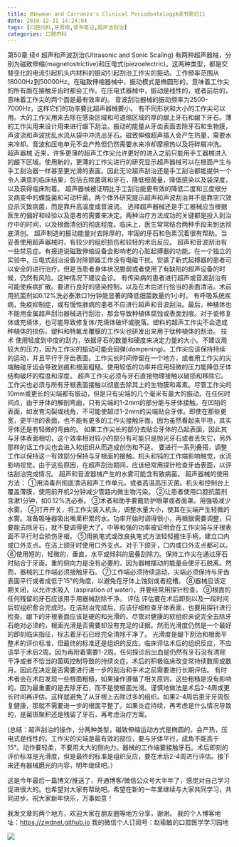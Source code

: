 ```yaml
---
title: 《Newman and Carranza's Clinical Periodontology》读书笔记11
date: 2018-12-31 14:24:04
tags: [口腔内科,牙周病,读书笔记,超声洁刮治]
categories: 口腔内科
---
```

第50章 续4
超声和声波刮治(Ultrasonic and Sonic Scaling)
有两种超声器械，分别为磁致伸缩(magnetostrictive)和压电式(piezoelectric)。这两种类型，都是交替变化的电流引起机头内材料的振动引起刮治工作尖的振动。工作频率范围从18000Hz到50000Hz。在磁致伸缩器械中，振动模式是椭圆形的，意味着工作尖的所有面在接触牙齿时都会工作。在压电式器械中，振动是线性的，或者前后的，意味着工作尖的两个面是最有效率的。
音波刮治器械的振动频率为2500-7000Hz，这样它们的功率要比超声器械要小。
有不同形状和大小的工作尖可以用。大的工作尖用来去除在感染区域和可退缩区域的厚的龈上牙石和龈下牙石。薄的工作尖用来设计用来进行龈下刮治。振动的能量从牙齿表面去除牙石和生物膜，声波流和声波扰乱水流从袋中冲洗出牙石。磁致伸缩超声插入会产生热量，需要水来冷却。音波和压电单元不会产热但仍然需要水来冷却摩擦热以及将碎屑冲洗。
超声器械
近来，许多更薄的超声工作尖允许更好的进入之前只能用手工器械进入的龈下区域。使用新的，更薄的工作尖进行的研究显示超声器械可以在根面产生与手工刮治器一样甚至更光滑的表面。因此无论超声刮治还是手工刮治都能提供一个令人满意的临床结果，包括去除菌斑和牙石，降低细菌量，降低感染以及袋深度，以及获得临床附着。
超声器械被证明比手工刮治能更有效的降低二度和三度根分叉病变中的螺旋菌和可动杆菌。两个体外研究提示超声和声波刮治并不是靠空穴效应杀灭致病菌，而是靠升高温度或音波流。
选择超声器械还是手工器械应当根据医生的偏好和经验以及患者的需要来决定。两种治疗方法成功的关键都是投入到治疗中的时间，以及根面清创的彻底程度。临床上，医生常常结合两种手段来到达彻底清创。
超声制造的振动能量对去除厚的，牢固的牙石和色素沉着很有帮助。当妥善使用超声器械时，有较少的组织损伤和较轻的术后反应。
超声和音波刮治有一些禁忌症。有报道说磁致伸缩设备会影响老的心脏起搏器的功能。在一个独立的实验中，压电式刮治设备对除颤器工作没有电磁干扰。安装了新式起搏器的患者可以安全的进行治疗。但是当患者身体状况脆弱或者使用了有缺陷的超声设备的时候，仍然有风险。这种情况下建议会诊。
有传染病的患者进行超声或音波刮治有可能使疾病扩散。要进行良好的感染控制，以及在术后进行恰当的表面清洁。术前用抗菌剂如0.12%洗必泰漱口1分钟能显著的降低细菌数量约1小时。
有呼吸系统疾病，免疫抑制症，或有慢性肺病的患者不应进行超声和音波刮治。最后，种植体也不能用金属超声刮治器械进行刮治，那会导致种植体腐蚀或表面划痕。对于瓷修复体或充填体，也可能导致修复体/充填体破坏或脱落。塑料的超声工作尖不会造成种植体的损伤。塑料和特氟龙覆膜的工作尖也研发出来用于钛种植体的刮治。
技术
使用轻度到中度的刮力，依据牙石的数量和硬度来决定力量的大小。不建议用较大的压力，因为工作尖的振动可能会回弹(dampening)。工作尖应该保持持续的运动，并且平行于牙齿表面。工作尖长时间停留在一个地方，或者用工作尖的尖端触碰牙齿会导致划痕和根面粗糙。使用较低的功率并应用轻微的压力能降低牙体结构破坏的程度和深度。
超声工作尖必须与牙石直接物理接触以破损和移除它。工作尖也必须与所有牙根表面接触以彻底去除其上的生物膜和毒素。尽管工作尖的10mm或更长的尖端都有振动，但是只有尖端的几个毫米有最大的振动。在任何时间点，由于牙体的解剖弯曲，只有尖端的1-2mm的部分能与牙体接触。在凹陷的表面，如发育沟裂或线角，不可能使超过1-2mm的尖端贴合牙体。即使在那些更宽，更平坦的表面，也不能有更多的工作尖接触牙面。因为虽然看起来平坦，其实牙体还是有轻微的弯曲的。
如果工作尖长的部分去贴合牙体的凸起表面，因此其与牙体表面相切，这个效率相对较小的部分有可能只是抛光牙石或者丢失它，另外那样的话工作尖也会进入软组织从而造成创伤和不适。
要进行一系列叠搭，调整工作以保持这一有效部分保持与牙根面的接触。机头和钝的工作端影响触觉，水流影响视觉。由于这些原因，在超声刮治期间，应该经常用探针检查牙齿表面，以评估刮治完成情况。
超声和音波器械产生的水雾可能含有致病菌。
超声器械的使用方法：
①用消毒剂彻底清洁超声工作单元。或者高温高压灭菌。机头和控制台上覆盖薄膜，使用前开机2分钟减少管路内微生物污染。
②让患者使用口腔抗菌剂含漱1分钟，如0.12%洗必泰。
③术者和助手要戴防护眼罩或者面罩。用强吸减少水雾。
④打开开关，将工作尖装入机头，调整水量大小，使其在尖端产生轻微的水雾。准备吸唾器吸出嘴里积累的水。功率开始时调得很小，再根据需要调整，只要能去除牙石，就不要调得更大了。中等和强的功率被证明会在工作尖端与牙根表面不平行时会损伤牙根。
⑤用执笔式或改良执笔式方法轻轻握住手柄，建立口内或口外支点。在洁上颌牙时使用口外支点。对于下颌牙，口内或口外支点都可以。
⑥使用短的，轻微的，垂直，水平或倾斜的层叠刮除力。保持工作尖在通过牙石时贴合于牙面。重的侧向力是没有必要的，因为器械摆动的能量会使牙石脱离。然而，器械的工作端必须接触牙石。
⑦工作端必须持续运动，尖端必须保持与牙齿表面平行或者成低于15°的角度，以避免在牙体上蚀刻或者挖槽。
⑧器械应该定期关闭，以允许水吸入（aspiration of water)，并要经常用探针检查。
⑨根面的任何残留的牙石应该用手用器械刮除干净。
评估
评估要在术后即刻以及一段时间后软组织愈合完成时。在洁刮治完成后，应该仔细检查牙体表面，也要用探针进行检查。龈下的牙根表面应该是硬的和光滑的。尽管对健康的软组织来说完全去除牙石绝对必须的，根面光滑是否需要却没有充足的证据。然而光滑度仍然是一个最好的即刻临床指征，标志着牙石已经完全清除干净了。
光滑度是龈下刮治和根面平整术的评价标准，但最终的标准还是组织的反应。临床评估术后的组织反应，不应该早于术后2周。因为再附着需要1-2周。任何探诊后出血是仍然有牙石没有清除干净或者不恰当的菌斑控制导致的持续炎症。术后的积极临床改变常持续数周或数月。因此在决定是否需要进行进一步的刮治和手术之前需要进行长期评估。
有时术者会在术后发现一些根面粗糙，如果操作遵循了相关原则，这些粗糙是没有影响的。因为最重要的是去除牙石，而不是使根面光滑。谨慎地做法是术后2-4周或更长时间再评估。这样就避免了从牙根上去除过多的组织。如果2-4周后患牙牙周恢复健康，那就不需要进一步的根面平整了。如果炎症持续，再考虑是什么情况导致的，是菌斑聚积还是残留了牙石，再考虑治疗方案。

(总结：超声刮治的操作，分两种类型，磁致伸缩运动方式是椭圆的，会产热，压电式是线性的。工作尖的尖端是最有效的部位，要与牙体平行，成角不能高于15°。动作要轻柔，不要用太大的侧向力。器械的工作端要接触牙石。术后即刻的评价标准是光滑度，但是最终的标准是组织反应，要在术后2-4周进行评估。接下来还有器械磨光的内容，明年继续吧。）

这是今年最后一篇博文/推送了，开通博客/微信公众号大半年了，感觉对自己学习促进很大的。也希望对大家有帮助吧。希望在新的一年里继续与大家共同学习，共同进步。祝大家新年快乐，万事如意！

我发文章的两个地方，欢迎大家在朋友圈等地方分享，谢谢。
我的个人博客地址：https://zwdnet.github.io
我的微信个人订阅号：赵瑜敏的口腔医学学习园地

![](https://zymblog-1258069789.cos.ap-chengdu.myqcloud.com/other/wx.jpg)